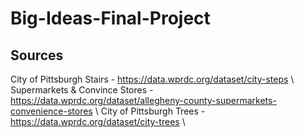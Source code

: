 # Big-Ideas-Final-Project


## Sources

City of Pittsburgh Stairs - https://data.wprdc.org/dataset/city-steps \\
Supermarkets & Convince Stores - https://data.wprdc.org/dataset/allegheny-county-supermarkets-convenience-stores \\
City of Pittsburgh Trees - https://data.wprdc.org/dataset/city-trees \\
